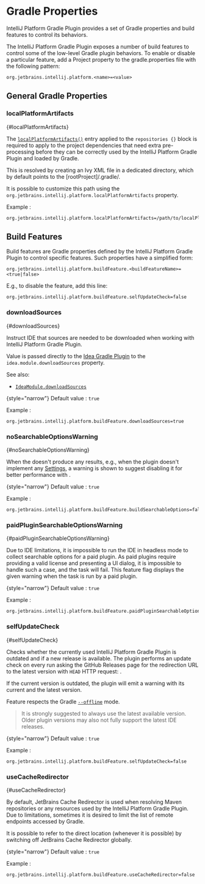 <!-- Copyright 2000-2024 JetBrains s.r.o. and contributors. Use of this source code is governed by the Apache 2.0 license. -->

# Gradle Properties

<link-summary>IntelliJ Platform Gradle Plugin provides a set of Gradle properties and build features to control its behaviors.</link-summary>

<include from="tools_intellij_platform_gradle_plugin.md" element-id="EAP_Status"/>

The IntelliJ Platform Gradle Plugin exposes a number of build features to control some of the low-level Gradle plugin behaviors.
To enable or disable a particular feature, add a Project property to the <path>gradle.properties</path> file with the following pattern:

```
org.jetbrains.intellij.platform.<name>=<value>
```

## General Gradle Properties

### localPlatformArtifacts
{#localPlatformArtifacts}

The [`localPlatformArtifacts()`](tools_intellij_platform_gradle_plugin_repositories_extension.md#additional-repositories) entry applied to the `repositories {}` block is required to apply to the project dependencies that need extra pre-processing before they can be correctly used by the IntelliJ Platform Gradle Plugin and loaded by Gradle.

This is resolved by creating an Ivy XML file in a dedicated directory, which by default points to the <path>[rootProject]/.gradle/</path>.

It is possible to customize this path using the `org.jetbrains.intellij.platform.localPlatformArtifacts` property.

Example
:
```
org.jetbrains.intellij.platform.localPlatformArtifacts=/path/to/localPlatformArtifacts/
```

## Build Features

Build features are Gradle properties defined by the IntelliJ Platform Gradle Plugin to control specific features.
Such properties have a simplified form:

```
org.jetbrains.intellij.platform.buildFeature.<buildFeatureName>=<true|false>
```

E.g., to disable the [](#selfUpdateCheck) feature, add this line:

```
org.jetbrains.intellij.platform.buildFeature.selfUpdateCheck=false
```

### downloadSources
{#downloadSources}

Instruct IDE that sources are needed to be downloaded when working with IntelliJ Platform Gradle Plugin.

Value is passed directly to the [Idea Gradle Plugin](https://docs.gradle.org/current/userguide/idea_plugin.html) to the `idea.module.downloadSources` property.

See also:
- [`IdeaModule.downloadSources`](https://docs.gradle.org/current/dsl/org.gradle.plugins.ide.idea.model.IdeaModule.html#org.gradle.plugins.ide.idea.model.IdeaModule:downloadSources)

{style="narrow"}
Default value
: `true`

Example
:
```
org.jetbrains.intellij.platform.buildFeature.downloadSources=true
```


### noSearchableOptionsWarning
{#noSearchableOptionsWarning}

When the [](tools_intellij_platform_gradle_plugin_tasks.md#buildSearchableOptions) doesn't produce any results, e.g., when the plugin doesn't implement any [Settings](settings.md), a warning is shown to suggest disabling it for better performance with [](tools_intellij_platform_gradle_plugin_extension.md#intellijPlatform-buildSearchableOptions).

{style="narrow"}
Default value
: `true`

Example
:
```
org.jetbrains.intellij.platform.buildFeature.buildSearchableOptions=false
```

### paidPluginSearchableOptionsWarning
{#paidPluginSearchableOptionsWarning}

Due to IDE limitations, it is impossible to run the IDE in headless mode to collect searchable options for a paid plugin.
As paid plugins require providing a valid license and presenting a UI dialog, it is impossible to handle such a case, and the task will fail.
This feature flag displays the given warning when the task is run by a paid plugin.

{style="narrow"}
Default value
: `true`

Example
:
```
org.jetbrains.intellij.platform.buildFeature.paidPluginSearchableOptionsWarning=false
```

### selfUpdateCheck
{#selfUpdateCheck}

Checks whether the currently used IntelliJ Platform Gradle Plugin is outdated and if a new release is available.
The plugin performs an update check on every run asking the GitHub Releases page for the redirection URL
to the latest version with `HEAD` HTTP request: [](https://github.com/jetbrains/gradle-intellij-plugin/releases/latest).

If the current version is outdated, the plugin will emit a warning with its current and the latest version.

Feature respects the Gradle [`--offline`](https://docs.gradle.org/current/userguide/command_line_interface.html#sec:command_line_execution_options) mode.

> It is strongly suggested to always use the latest available version. Older plugin versions may also not fully support the latest IDE releases.

{style="narrow"}
Default value
: `true`

Example
:
```
org.jetbrains.intellij.platform.buildFeature.selfUpdateCheck=false
```

### useCacheRedirector
{#useCacheRedirector}

By default, JetBrains Cache Redirector is used when resolving Maven repositories or any resources used by the IntelliJ Platform Gradle Plugin.
Due to limitations, sometimes it is desired to limit the list of remote endpoints accessed by Gradle.

It is possible to refer to the direct location (whenever it is possible) by switching off JetBrains Cache Redirector globally.

{style="narrow"}
Default value
: `true`

Example
:
```
org.jetbrains.intellij.platform.buildFeature.useCacheRedirector=false
```
